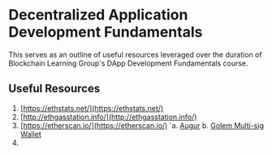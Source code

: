 # Decentralized Application Development Fundamentals
This serves as an outline of useful resources leveraged over the duration of Blockchain Learning Group's DApp Development Fundamentals course.

## Useful Resources
1. [https://ethstats.net/](https://ethstats.net/)
2. [http://ethgasstation.info/](http://ethgasstation.info/)
3. [https://etherscan.io/](https://etherscan.io/)
`a. [Augur](https://etherscan.io/token/REP#readContract)
 b. [Golem Multi-sig Wallet](https://etherscan.io/address/0x7da82c7ab4771ff031b66538d2fb9b0b047f6cf9#code)
4. 
